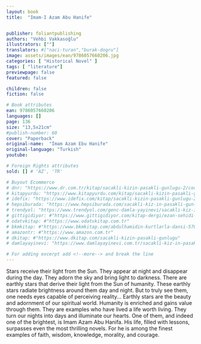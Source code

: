 ```yaml
---
layout: book
title:  "Imam-I Azam Abu Hanife"


publisher: foliantpublishing
authors: "Vehbi Vakkasoğlu"
illustrators: [""]
translators: #["naci-turan","burak-dogru"]
image: assets/images/ean/9786057660206.jpg
categories: [ "Historical Novel" ]
tags: [ "literature"]
previewpage: false
featured: false

children: false
fiction: false

# Book attributes
ean: 9786057660206
languages: []
page: 136
size: "13,5x21cm"
#publish-number: 60
cover: "Paperback"
original-name:  "İmam Azam Ebu Hanife"
original-language: "Turkish"
youtube:

# Foreign Rights attributes
sold: [] # 'AZ', 'TR'

# Buyout Ecommerce
# dnr: "https://www.dr.com.tr/kitap/sacakli-kizin-pasakli-gunlugu-2/cocuk-ve-genclik/genclik-10-yas/roman-oyku/urunno=0001893059001"
# kitapyurdu: "https://www.kitapyurdu.com/kitap/sacakli-kizin-pasakli-gunlugu-2-/560122.html&filter_name=Sa%C3%A7akl%C4%B1+K%C4%B1z%27%C4%B1n+Pasakl%C4%B1+G%C3%BCnl%C3%BC%C4%9F%C3%BC+2"
# idefix: "https://www.idefix.com/kitap/sacakli-kizin-pasakli-gunlugu-2/cocuk-ve-genclik/genclik-10-yas/roman-oyku/urunno=0001893059001"
# hepsiburada: "https://www.hepsiburada.com/sacakli-kiz-in-pasakli-gunlugu-2-damla-yayinevi-p-HBV000012ER86"
# trendyol: "https://www.trendyol.com/genc-damla-yayinevi/sacakli-kiz-in-pasakli-gunlugu-2-p-54825777"
# gittigidiyor: #"https://www.gittigidiyor.com/kitap-dergi/ezan-sehidi-adnan-menderes_pdp_732728793"
# odatvkitap: #"https://www.odatvkitap.com.tr"
# bkmkitap: #"https://www.bkmkitap.com/abdulhamidin-kurtlarla-dansi-578226"
# amazontr: #"https://www.amazon.com.tr"
# dkitap: #"https://www.dkitap.com/sacakli-kizin-pasakli-gunlugu"
# damlayayinevi: "https://www.damlayayinevi.com.tr/sacakli-kiz-in-pasakli-gunlugu-2-bu-iste-bi-terslik-var"

# For adding excerpt add <!--more--> and break the line
---
```

Stars receive their light from the Sun. They appear at night and disappear during the day. They
adorn the sky and bring light to darkness.
There are earthly stars that derive their light from
the Sun of humanity. These earthly stars radiate
brightness around them day and night. But to truly
see them, one needs eyes capable of perceiving
reality...
Earthly stars are the beauty and adornment of
our spiritual world. Humanity is enriched and gains
value through them. They are examples who have
lived a life worth living. They turn our nights into
days and illuminate our hearts.
One of them, and indeed one of the brightest, is
Imam Azam Abu Hanifa.
His life, filled with lessons, surpasses even the
most thrilling novels. For he is among the finest
examples of faith, wisdom, knowledge, morality,
and courage.
<!--more--> 


